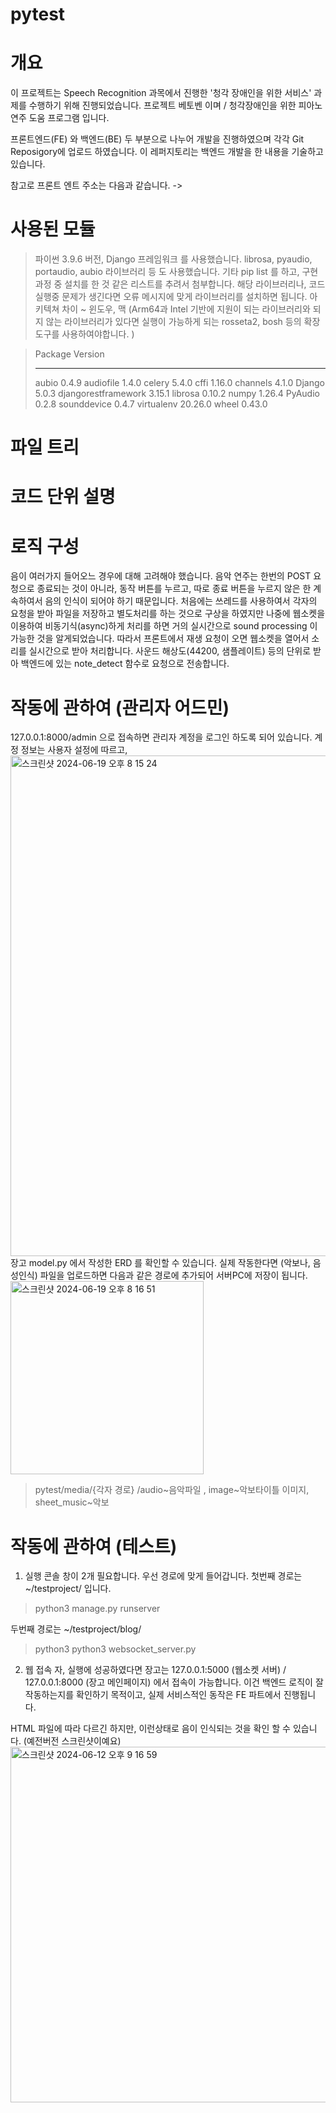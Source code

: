 # pytest

# 개요 
이 프로젝트는 Speech Recognition 과목에서 진행한 '청각 장애인을 위한 서비스' 과제를 수행하기 위해 진행되었습니다. 
프로젝트 베토벤 이며 / 청각장애인을 위한 피아노 연주 도움 프로그램 입니다. 

프론트엔드(FE) 와 백엔드(BE) 두 부분으로 나누어 개발을 진행하였으며
각각 Git Reposigory에 업로드 하였습니다. 
이 레퍼지토리는 백엔드 개발을 한 내용을 기술하고 있습니다. 

참고로 프론트 엔트 주소는 다음과 같습니다. 
-> 

# 사용된 모듈 
> 파이썬 3.9.6 버전, 
> Django 프레임워크 를 사용했습니다. 
> librosa, pyaudio, portaudio, aubio 라이브러리 등 도 사용했습니다. 
> 기타 pip list 를 하고, 구현 과정 중 설치를 한 것 같은 리스트를 추려서 첨부합니다.
> 해당 라이브러리나, 코드 실행중 문제가 생긴다면 오류 메시지에 맞게 라이브러리를 설치하면 됩니다.
> 아키텍쳐 차이 ~ 윈도우, 맥 (Arm64과 Intel 기반에 지원이 되는 라이브러리와 되지 않는 라이브러리가 있다면
> 실행이 가능하게 되는 rosseta2, bosh 등의 확장도구를 사용하여야합니다. )

> Package                      Version
> ---------------------------- -----------
> aubio                        0.4.9
> audiofile                    1.4.0
> celery                       5.4.0
> cffi                         1.16.0
> channels                     4.1.0
> Django                       5.0.3
> djangorestframework          3.15.1
> librosa                      0.10.2
> numpy                        1.26.4
> PyAudio                      0.2.8
> sounddevice                  0.4.7
> virtualenv                   20.26.0
> wheel                        0.43.0

# 파일 트리 

# 코드 단위 설명 

# 로직 구성 
음이 여러가지 들어오느 경우에 대해 고려해야 했습니다. 음악 연주는 한번의 POST 요청으로 종료되는 것이 아니라,
동작 버튼를 누르고, 따로 종료 버튼을 누르지 않은 한 계속하여서 음의 인식이 되어야 하기 때문입니다. 
처음에는 쓰레드를 사용하여서 각자의 요청을 받아 파일을 저장하고 별도처리를 하는 것으로 구상을 하였지만
나중에 웹소켓을 이용하여 비동기식(async)하게 처리를 하면 거의 실시간으로 sound processing 이 가능한 것을 알게되었습니다.
따라서 프론트에서 재생 요청이 오면 웹소켓을 열어서 소리를 실시간으로 받아 처리합니다. 사운드 해상도(44200, 샘플레이트) 등의 단위로 받아 
백엔드에 있는 note_detect 함수로 요청으로 전송합니다. 



# 작동에 관하여 (관리자 어드민) 
127.0.0.1:8000/admin 으로 접속하면 관리자 계정을 로그인 하도록 되어 있습니다.
계정 정보는 사용자 설정에 따르고, 
<img width="801" alt="스크린샷 2024-06-19 오후 8 15 24" src="https://github.com/JerryJang/pytest/assets/25243469/515b71e9-6e55-4027-8949-41b9de36897c">
장고 model.py 에서 작성한 ERD 를 확인할 수 있습니다. 실제 작동한다면 (악보나, 음성인식) 파일을 업로드하면 다음과 같은 경로에 추가되어 서버PC에 저장이 됩니다. <img width="309" alt="스크린샷 2024-06-19 오후 8 16 51" src="https://github.com/JerryJang/pytest/assets/25243469/dec060b9-6939-4227-a94a-574c442f71b9">
> pytest/media/{각자 경로}  /audio~음악파일 , image~악보타이틀 이미지, sheet_music~악보 

# 작동에 관하여 (테스트)
1. 실행
콘솔 창이 2개 필요합니다. 우선 경로에 맞게 들어갑니다.
첫번째 경로는 ~/testproject/ 입니다.
> python3 manage.py runserver


두번째 경로는 ~/testproject/blog/
> python3  python3 websocket_server.py

2. 웹 접속
자, 실행에 성공하였다면 장고는 127.0.0.1:5000 (웹소켓 서버) / 127.0.0.1:8000 (장고 메인페이지) 에서 접속이 가능합니다.
이건 백엔드 로직이 잘 작동하는지를 확인하기 목적이고, 실제 서비스적인 동작은 FE 파트에서 진행됩니다.

HTML 파일에 따라 다르긴 하지만, 이런상태로 음이 인식되는 것을 확인 할 수 있습니다. (예전버전 스크린샷이예요)
<img width="569" alt="스크린샷 2024-06-12 오후 9 16 59" src="https://github.com/JerryJang/pytest/assets/25243469/2818f37e-8f05-4ed4-a54c-cae33df8f7c5">




